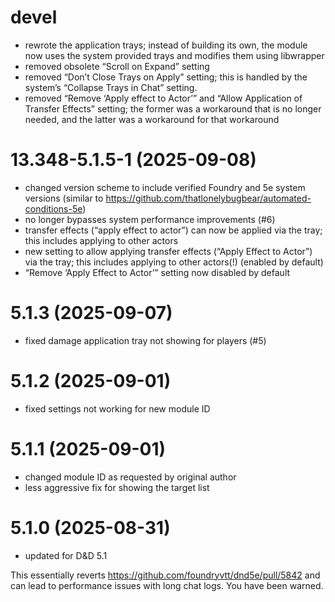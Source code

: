 # devel

* rewrote the application trays; instead of building its own, the module now uses the system provided trays and modifies them using libwrapper
* removed obsolete “Scroll on Expand” setting
* removed “Don’t Close Trays on Apply” setting; this is handled by the system’s “Collapse Trays in Chat” setting.
* removed “Remove ‘Apply effect to Actor’” and “Allow Application of Transfer Effects” setting; the former was a workaround that is no longer needed, and the latter was a workaround for that workaround

# 13.348-5.1.5-1 (2025-09-08)

* changed version scheme to include verified Foundry and 5e system versions (similar to https://github.com/thatlonelybugbear/automated-conditions-5e)
* no longer bypasses system performance improvements (#6)
* transfer effects (“apply effect to actor”) can now be applied via the tray; this includes applying to other actors
* new setting to allow applying transfer effects (“Apply Effect to Actor”) via the tray; this includes applying to other actors(!) (enabled by default)
* “Remove ‘Apply Effect to Actor’” setting now disabled by default

# 5.1.3 (2025-09-07)

* fixed damage application tray not showing for players (#5)

# 5.1.2 (2025-09-01)

* fixed settings not working for new module ID

# 5.1.1 (2025-09-01)

* changed module ID as requested by original author
* less aggressive fix for showing the target list

# 5.1.0 (2025-08-31)

* updated for D&D 5.1

This essentially reverts https://github.com/foundryvtt/dnd5e/pull/5842 and can lead to performance issues with long chat logs. You have been warned.
